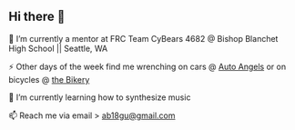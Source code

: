 ## Hi there 👋

🔭 I’m currently a mentor at FRC Team CyBears 4682 @ Bishop Blanchet High School || Seattle, WA

⚡ Other days of the week find me wrenching on cars @ [Auto Angels](https://www.autoangels.org/) or on bicycles @ [the Bikery](https://www.thebikery.org/)

🌱 I’m currently learning how to synthesize music

📫 Reach me via email > ab18gu@gmail.com

<!--
- 🌱 I’m currently learning ...
- 👯 I’m looking to collaborate on ...
- 🤔 I’m looking for help with ...
- 💬 Ask me about ...
- 📫 How to reach me: ...
- 😄 Pronouns: ...
- ⚡ Fun fact: ...
-->

